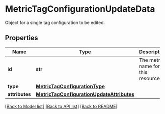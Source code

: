 # MetricTagConfigurationUpdateData

Object for a single tag configuration to be edited.

## Properties
Name | Type | Description | Notes
------------ | ------------- | ------------- | -------------
**id** | **str** | The metric name for this resource. | 
**type** | [**MetricTagConfigurationType**](MetricTagConfigurationType.md) |  | 
**attributes** | [**MetricTagConfigurationUpdateAttributes**](MetricTagConfigurationUpdateAttributes.md) |  | [optional] 

[[Back to Model list]](README.md#documentation-for-models) [[Back to API list]](README.md#documentation-for-api-endpoints) [[Back to README]](README.md)



